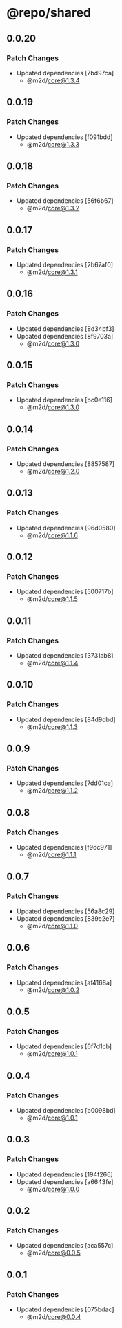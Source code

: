# @repo/shared

## 0.0.20

### Patch Changes

- Updated dependencies [7bd97ca]
  - @m2d/core@1.3.4

## 0.0.19

### Patch Changes

- Updated dependencies [f091bdd]
  - @m2d/core@1.3.3

## 0.0.18

### Patch Changes

- Updated dependencies [56f6b67]
  - @m2d/core@1.3.2

## 0.0.17

### Patch Changes

- Updated dependencies [2b67af0]
  - @m2d/core@1.3.1

## 0.0.16

### Patch Changes

- Updated dependencies [8d34bf3]
- Updated dependencies [8f9703a]
  - @m2d/core@1.3.0

## 0.0.15

### Patch Changes

- Updated dependencies [bc0e116]
  - @m2d/core@1.3.0

## 0.0.14

### Patch Changes

- Updated dependencies [8857587]
  - @m2d/core@1.2.0

## 0.0.13

### Patch Changes

- Updated dependencies [96d0580]
  - @m2d/core@1.1.6

## 0.0.12

### Patch Changes

- Updated dependencies [500717b]
  - @m2d/core@1.1.5

## 0.0.11

### Patch Changes

- Updated dependencies [3731ab8]
  - @m2d/core@1.1.4

## 0.0.10

### Patch Changes

- Updated dependencies [84d9dbd]
  - @m2d/core@1.1.3

## 0.0.9

### Patch Changes

- Updated dependencies [7dd01ca]
  - @m2d/core@1.1.2

## 0.0.8

### Patch Changes

- Updated dependencies [f9dc971]
  - @m2d/core@1.1.1

## 0.0.7

### Patch Changes

- Updated dependencies [56a8c29]
- Updated dependencies [839e2e7]
  - @m2d/core@1.1.0

## 0.0.6

### Patch Changes

- Updated dependencies [af4168a]
  - @m2d/core@1.0.2

## 0.0.5

### Patch Changes

- Updated dependencies [6f7d1cb]
  - @m2d/core@1.0.1

## 0.0.4

### Patch Changes

- Updated dependencies [b0098bd]
  - @m2d/core@1.0.1

## 0.0.3

### Patch Changes

- Updated dependencies [194f266]
- Updated dependencies [a6643fe]
  - @m2d/core@1.0.0

## 0.0.2

### Patch Changes

- Updated dependencies [aca557c]
  - @m2d/core@0.0.5

## 0.0.1

### Patch Changes

- Updated dependencies [075bdac]
  - @m2d/core@0.0.4
